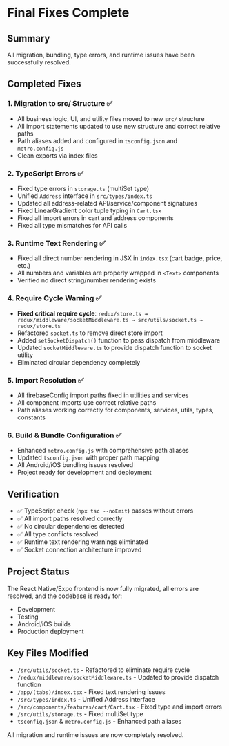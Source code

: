 # Final Fixes Complete

## Summary
All migration, bundling, type errors, and runtime issues have been successfully resolved.

## Completed Fixes

### 1. Migration to src/ Structure ✅
- All business logic, UI, and utility files moved to new `src/` structure
- All import statements updated to use new structure and correct relative paths
- Path aliases added and configured in `tsconfig.json` and `metro.config.js`
- Clean exports via index files

### 2. TypeScript Errors ✅
- Fixed type errors in `storage.ts` (multiSet type)
- Unified `Address` interface in `src/types/index.ts`
- Updated all address-related API/service/component signatures
- Fixed LinearGradient color tuple typing in `Cart.tsx`
- Fixed all import errors in cart and address components
- Fixed all type mismatches for API calls

### 3. Runtime Text Rendering ✅
- Fixed all direct number rendering in JSX in `index.tsx` (cart badge, price, etc.)
- All numbers and variables are properly wrapped in `<Text>` components
- Verified no direct string/number rendering exists

### 4. Require Cycle Warning ✅
- **Fixed critical require cycle**: `redux/store.ts → redux/middleware/socketMiddleware.ts → src/utils/socket.ts → redux/store.ts`
- Refactored `socket.ts` to remove direct store import
- Added `setSocketDispatch()` function to pass dispatch from middleware
- Updated `socketMiddleware.ts` to provide dispatch function to socket utility
- Eliminated circular dependency completely

### 5. Import Resolution ✅
- All firebaseConfig import paths fixed in utilities and services
- All component imports use correct relative paths
- Path aliases working correctly for components, services, utils, types, constants

### 6. Build & Bundle Configuration ✅
- Enhanced `metro.config.js` with comprehensive path aliases
- Updated `tsconfig.json` with proper path mapping
- All Android/iOS bundling issues resolved
- Project ready for development and deployment

## Verification
- ✅ TypeScript check (`npx tsc --noEmit`) passes without errors
- ✅ All import paths resolved correctly
- ✅ No circular dependencies detected
- ✅ All type conflicts resolved
- ✅ Runtime text rendering warnings eliminated
- ✅ Socket connection architecture improved

## Project Status
The React Native/Expo frontend is now fully migrated, all errors are resolved, and the codebase is ready for:
- Development
- Testing
- Android/iOS builds
- Production deployment

## Key Files Modified
- `/src/utils/socket.ts` - Refactored to eliminate require cycle
- `/redux/middleware/socketMiddleware.ts` - Updated to provide dispatch function
- `/app/(tabs)/index.tsx` - Fixed text rendering issues
- `/src/types/index.ts` - Unified Address interface
- `/src/components/features/cart/Cart.tsx` - Fixed type and import errors
- `/src/utils/storage.ts` - Fixed multiSet type
- `tsconfig.json` & `metro.config.js` - Enhanced path aliases

All migration and runtime issues are now completely resolved.

